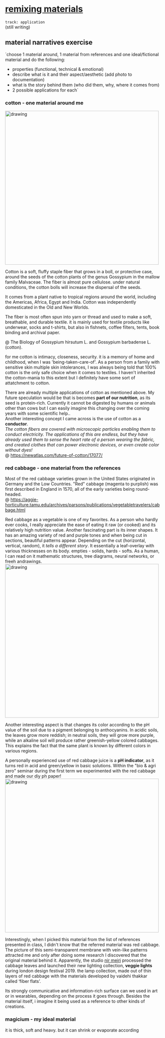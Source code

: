 # [remixing materials](https://fablabbcn.github.io/mdef-docs/academic_year_2022_23/term_2_2022_23/remixing_materials_2022_23/)  
`track: application`  
(still writing)
## material narratives exercise   
`choose 1 material around, 1 material from references and one ideal/fictional material and do the following:  
- properties (functional, technical & emotional)  
- describe what is it and their aspect/aesthetic (add photo to documentation)  
- what is the story behind them (who did them, why, where it comes from)  
- 2 possible applications for each`   

### **cotton** - one material around me  
<img src="../cotton.jpeg" alt="drawing" width="500" />   

Cotton is a soft, fluffy staple fiber that grows in a boll, or protective case, around the seeds of the cotton plants of the genus Gossypium in the mallow family Malvaceae. The fiber is almost pure cellulose. under natural conditions, the cotton bolls will increase the dispersal of the seeds.  

It comes from a plant native to tropical regions around the world, including the Americas, Africa, Egypt and India. Cotton was independently domesticated in the Old and New Worlds.

The fiber is most often spun into yarn or thread and used to make a soft, breathable, and durable textile.
it is mainly used for textile products like underwear, socks and t-shirts, but also in fishnets, coffee filters, tents, book binding and archival paper.   

@ The Biology of Gossypium hirsutum L. and Gossypium barbadense L. (cotton).  

for me cotton is intimacy, closeness, security. it is a memory of home and childhood, when I was 'being-taken-care-of'. As a person from a family with sensitive skin multiple skin intolerances, I was always being told that 100% cotton is the only safe choice when it comes to textiles. I haven't inherited the cotton-mania to this extent but I definitely have some sort of attatchment to cotton.  

There are already multiple applications of cotton as mentioned above. My future speculation would be that is becomes **part of our nutrition**, as its seed is protein-rich. Currently it cannot be digested by humans or animals other than cows but I can easily imagine this changing over the coming years with some scientific help..  
Another interesting concept I came across is the use of cotton as a **conductor**.  
*The cotton fibers are covered with microscopic particles enabling them to conduct electricity. The applications of this are endless, but they have already used them to sense the heart rate of a person wearing the fabric, and created clothes that can power electronic devices, or even create color without dyes!*    
@ https://newatlas.com/future-of-cotton/17077/


### **red cabbage** - one material from the references    

Most of the red cabbage varieties grown in the United States originated in Germany and the Low Countries. "Red" cabbage (magenta to purplish) was first described in England in 1570, all of the early varieties being round-headed.  
@ https://aggie-horticulture.tamu.edu/archives/parsons/publications/vegetabletravelers/cabbage.html  

Red cabbage as a vegetable is one of my favorites. As a person who hardly ever cooks, I really appreciate the ease of eating it raw (or cooked) and its relatively high nutrition value. Another fascinating part is its inner shapes. It has an amazing variety of red and purple tones and when being cut in sections, beautiful patterns appear. Depending on the cut (horizontal, vertical, random), it *tells a different story*. It essentially a leaf-overlay with various thicknesses on its body. empties - solids, hards - softs. As a human, I can read on it mathematic structures, tree diagrams, neural networks, or freeh andrawings.   
<img src="../redcabbage.jpeg" alt="drawing" width="500" />   

Another interesting aspect is that changes its color according to the pH value of the soil due to a pigment belonging to anthocyanins. In acidic soils, the leaves grow more reddish; in neutral soils, they will grow more purple, while an alkaline soil will produce rather greenish-yellow colored cabbages. This explains the fact that the same plant is known by different colors in various regions.

A personally experienced use of red cabbage juice is a **pH indicator**, as it turns red in acid and green/yellow in basic solutions. Within the "bio & agri zero" seminar during the first term we experimented with the red cabbage and made our diy ph paper!  
<img src="../phpaper.png" alt="drawing" width="500" />   

Interestingly, when I picked this material from the list of references presented in class, I didn't know that the referred material was red cabbage. The picture of this semi-transparent membrane with vein-like patterns attracted me and only after doing some research I discovered that the original material behind it. Apparently, the studio [nir meiri](https://www.nirmeiri.com/) processed the cabbage leaves and launched their new lighting collection, **veggie lights** during london design festival 2019. the lamp collection, made out of thin layers of red cabbage with the materials developed by vaidehi thakkar called ‘fiber flats’.  

Its strongly communicative and information-rich surface can we used in art or in wearables, depending on the process it goes through. Besides the material itself, i imagine it being used as a reference to other kinds of creations.  

### **magicium** - my ideal material   
it is thick, soft and heavy. but it can shrink or evaporate according
